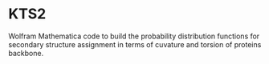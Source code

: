 # KTS2
Wolfram Mathematica code to build the probability distribution functions for secondary structure assignment in terms of  cuvature and torsion of proteins backbone.
